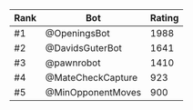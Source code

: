 Rank|Bot|Rating
---|---|---
#1|@OpeningsBot|1988
#2|@DavidsGuterBot|1641
#3|@pawnrobot|1410
#4|@MateCheckCapture|923
#5|@MinOpponentMoves|900
